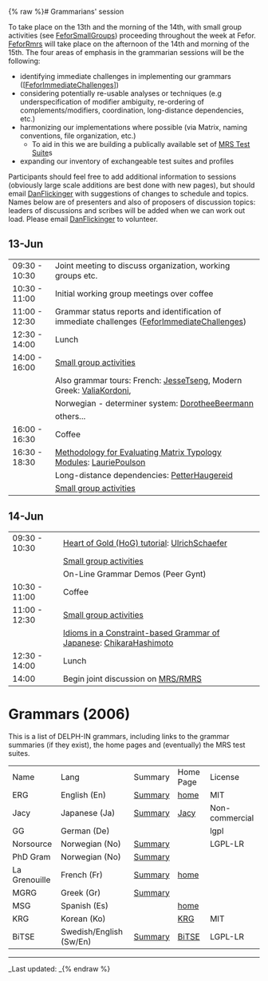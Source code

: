 {% raw %}# Grammarians' session

To take place on the 13th and the morning of the 14th, with small group
activities (see [FeforSmallGroups](FeforSmallGroups)) proceeding
throughout the week at Fefor. [FeforRmrs](../FeforRmrs) will take place on
the afternoon of the 14th and morning of the 15th. The four areas of
emphasis in the grammarian sessions will be the following:

- identifying immediate challenges in implementing our grammars
(\[[FeforImmediateChallenges](FeforImmediateChallenges)\])
- considering potentially re-usable analyses or techniques (e.g
underspecification of modifier ambiguity, re-ordering of
complements/modifiers, coordination, long-distance dependencies,
etc.)
- harmonizing our implementations where possible (via Matrix, naming
conventions, file organization, etc.)
  - To aid in this we are building a publically available set of
[MRS Test Suite](https://blog.inductorsoftware.com/docsproto/matrix/MatrixMrsTestSuite)s
- expanding our inventory of exchangeable test suites and profiles

Participants should feel free to add additional information to sessions
(obviously large scale additions are best done with new pages), but
should email [DanFlickinger](https://blog.inductorsoftware.com/docsproto/tools/DanFlickinger) with suggestions of changes
to schedule and topics. Names below are of presenters and also of
proposers of discussion topics: leaders of discussions and scribes will
be added when we can work out load. Please email
[DanFlickinger](https://blog.inductorsoftware.com/docsproto/tools/DanFlickinger) to volunteer.

## 13-Jun

|               |                                                                                                                                                           |
|---------------|-----------------------------------------------------------------------------------------------------------------------------------------------------------|
| 09:30 - 10:30 | Joint meeting to discuss organization, working groups etc.                                                                                                |
| 10:30 - 11:00 | Initial working group meetings over coffee                                                                                                                |
| 11:00 - 12:30 | Grammar status reports and identification of immediate challenges ([FeforImmediateChallenges](FeforImmediateChallenges))                                  |
| 12:30 - 14:00 | Lunch                                                                                                                                                     |
| 14:00 - 16:00 | [Small group activities](FeforSmallGroups)                                                                                                                |
|               | Also grammar tours: French: [JesseTseng](https://blog.inductorsoftware.com/docsproto/tools/JesseTseng), Modern Greek: [ValiaKordoni](https://blog.inductorsoftware.com/docsproto/tools/ValiaKordoni),                                                         |
|               | Norwegian - determiner system: [DorotheeBeermann](/DorotheeBeermann)                                                                                      |
|               | others...                                                                                                                                                 |
| 16:00 - 16:30 | Coffee                                                                                                                                                    |
| 16:30 - 18:30 | [Methodology for Evaluating Matrix Typology Modules](http://faculty.washington.edu/ebender/Fefor_Matrix_Modules_Eval.ppt): [LauriePoulson](LauriePoulson) |
|               | Long-distance dependencies: [PetterHaugereid](https://blog.inductorsoftware.com/docsproto/tools/PetterHaugereid)                                                                                            |
|               | [Small group activities](FeforSmallGroups)                                                                                                                |

## 14-Jun

|               |                                                                                                                                                                     |
|---------------|---------------------------------------------------------------------------------------------------------------------------------------------------------------------|
| 09:30 - 10:30 | [Heart of Gold (HoG) tutorial](http://www.dfki.de/~uschaefer/delph-in/heartofgold-tutorial-fefor.pdf): [UlrichSchaefer](https://blog.inductorsoftware.com/docsproto/tools/UlrichSchaefer)                             |
|               | [Small group activities](FeforSmallGroups)                                                                                                                          |
|               | On-Line Grammar Demos (Peer Gynt)                                                                                                                                   |
| 10:30 - 11:00 | Coffee                                                                                                                                                              |
| 11:00 - 12:30 | [Small group activities](FeforSmallGroups)                                                                                                                          |
|               | [Idioms in a Constraint-based Grammar of Japanese](http://pine.kuee.kyoto-u.ac.jp/member/hasimoto/mypapers/delphin060614.pdf): [ChikaraHashimoto](https://blog.inductorsoftware.com/docsproto/tools/ChikaraHashimoto) |
| 12:30 - 14:00 | Lunch                                                                                                                                                               |
| 14:00         | Begin joint discussion on [MRS/RMRS](../FeforRmrs)                                                                                                                     |

# Grammars (2006)

This is a list of DELPH-IN grammars, including links to the grammar
summaries (if they exist), the home pages and (eventually) the MRS test
suites.

|               |                         |                              |                                                            |                |
|---------------|-------------------------|------------------------------|------------------------------------------------------------|----------------|
| Name          | Lang                    | Summary                      | Home Page                                                  | License        |
| ERG           | English (En)            | [Summary](ErgSummary)        | [home](http://www.delph-in.net/erg/)                       | MIT            |
| Jacy          | Japanese (Ja)           | [Summary](JacySummary)       | [Jacy](https://blog.inductorsoftware.com/docsproto/grammars/JacyTop)                                            | Non-commercial |
| GG            | German (De)             |                              |                                                            | lgpl           |
| Norsource     | Norwegian (No)          | [Summary](https://blog.inductorsoftware.com/docsproto/grammars/NorsourceSummary)  |                                                            | LGPL-LR        |
| PhD Gram      | Norwegian (No)          | [Summary](PhdgramSummary)    |                                                            |                |
| La Grenouille | French (Fr)             | [Summary](https://blog.inductorsoftware.com/docsproto/garage/GrenouilleSummary) | [home](http://www.loria.fr/~tseng/grenouille/index.html)   |                |
| MGRG          | Greek (Gr)              | [Summary](https://blog.inductorsoftware.com/docsproto/grammars/MgrgSummary)       |                                                            |                |
| MSG           | Spanish (Es)            |                              | [home](http://www.upf.edu/pdi/iula/nuria.bel/MSG/MSG.html) |                |
| KRG           | Korean (Ko)             |                              | [KRG](http://web.khu.ac.kr/~jongbok/projects/krg.html)     | MIT            |
| BiTSE         | Swedish/English (Sw/En) | [Summary](BitseSummary)      | [BiTSE](http://www.ida.liu.se/~sarst/bitse)                | LGPL-LR        |

* * *

_Last updated: _{% endraw %}
